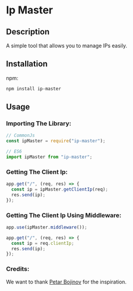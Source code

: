 # Ip Master

## Description

A simple tool that allows you to manage IPs easily.

## Installation

npm:

```bash
npm install ip-master
```

## Usage

### Importing The Library:

```javascript
// CommonJs
const ipMaster = require("ip-master");

// ES6
import ipMaster from "ip-master";
```

### Getting The Client Ip:

```javascript
app.get("/", (req, res) => {
  const ip = ipMaster.getClientIp(req);
  res.send(ip);
});
```

### Getting The Client Ip Using Middleware:

```javascript
app.use(ipMaster.middleware());

app.get("/", (req, res) => {
  const ip = req.clientIp;
  res.send(ip);
});
```

### Credits:

We want to thank [Petar Bojinov](https://github.com/pbojinov) for the inspiration.
